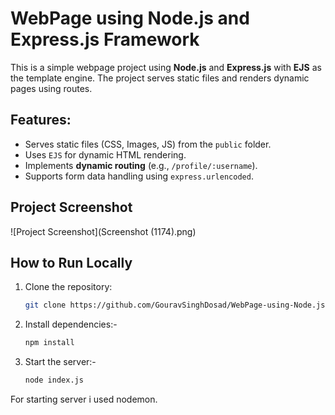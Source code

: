 # WebPage using Node.js and Express.js Framework

This is a simple webpage project using **Node.js** and **Express.js** with **EJS** as the template engine. 
The project serves static files and renders dynamic pages using routes.

## Features:
- Serves static files (CSS, Images, JS) from the `public` folder.
- Uses `EJS` for dynamic HTML rendering.
- Implements **dynamic routing** (e.g., `/profile/:username`).
- Supports form data handling using `express.urlencoded`.

## **Project Screenshot**
![Project Screenshot](Screenshot (1174).png)

## **How to Run Locally**
1. Clone the repository:
   ```sh
   git clone https://github.com/GouravSinghDosad/WebPage-using-Node.js-and-Express.js-framework.git

2. Install dependencies:-
   ```sh
   npm install

4. Start the server:-
   ```sh
   node index.js

For starting server i used nodemon.
